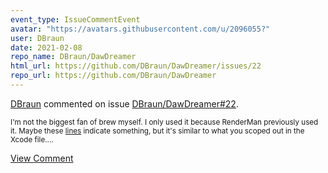 ```yaml
---
event_type: IssueCommentEvent
avatar: "https://avatars.githubusercontent.com/u/2096055?"
user: DBraun
date: 2021-02-08
repo_name: DBraun/DawDreamer
html_url: https://github.com/DBraun/DawDreamer/issues/22
repo_url: https://github.com/DBraun/DawDreamer
---
```


<a href='https://github.com/DBraun' target='_blank'>DBraun</a> commented on issue <a href='https://github.com/DBraun/DawDreamer/issues/22' target='_blank'>DBraun/DawDreamer#22</a>.

<small>I'm not the biggest fan of brew myself. I only used it because RenderMan previously used it. Maybe these [lines](https://github.com/DBraun/DawDreamer/blob/758e2a76d9b16cfc38693a1103b6522907d5bce6/DawDreamer.jucer#L67-L79) indicate something, but it's similar to what you scoped out in the Xcode file....</small>

<a href='https://github.com/DBraun/DawDreamer/issues/22' target='_blank'>View Comment</a>